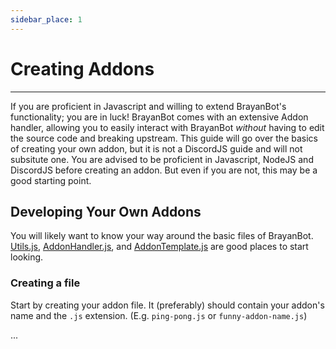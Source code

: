 ```yaml
---
sidebar_place: 1
---
```

# Creating Addons

---
If you are proficient in Javascript and willing to extend BrayanBot's functionality; you are in luck! BrayanBot comes with an extensive Addon handler, allowing you to easily interact with BrayanBot *without* having to edit the source code and breaking upstream. This guide will go over the basics of creating your own addon, but it is not a DiscordJS guide and will not subsitute one. You are advised to be proficient in Javascript, NodeJS and DiscordJS before creating an addon. But even if you are not, this may be a good starting point.

## Developing Your Own Addons

You will likely want to know your way around the basic files of BrayanBot. [Utils.js](https://github.com/BrayanbotDev/BrayanBot/blob/dev/Modules/Utils.js), [AddonHandler.js](https://github.com/BrayanbotDev/BrayanBot/blob/dev/Modules/Handlers/AddonHandler.js), and [AddonTemplate.js](https://github.com/BrayanbotDev/BrayanBot/blob/dev/AddonTemplate.js) are good places to start looking.

### Creating a file

Start by creating your addon file. It (preferably) should contain your addon's name and the `.js` extension. (E.g. `ping-pong.js` or `funny-addon-name.js`)

...
